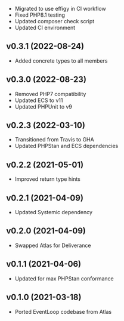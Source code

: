 * Migrated to use effigy in CI workflow
* Fixed PHP8.1 testing
* Updated composer check script
* Updated CI environment

## v0.3.1 (2022-08-24)
* Added concrete types to all members

## v0.3.0 (2022-08-23)
* Removed PHP7 compatibility
* Updated ECS to v11
* Updated PHPUnit to v9

## v0.2.3 (2022-03-10)
* Transitioned from Travis to GHA
* Updated PHPStan and ECS dependencies

## v0.2.2 (2021-05-01)
* Improved return type hints

## v0.2.1 (2021-04-09)
* Updated Systemic dependency

## v0.2.0 (2021-04-09)
* Swapped Atlas for Deliverance

## v0.1.1 (2021-04-06)
* Updated for max PHPStan conformance

## v0.1.0 (2021-03-18)
* Ported EventLoop codebase from Atlas
